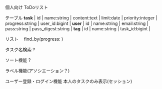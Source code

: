 個人向け
ToDoリスト

テーブル
**task**
| id | name:string | content:text | limit:date | priority:integer | progress:string | user_id:bigint |
**user**
| id | name:string | email:string | pass:string | pass_digest:string |
**tag**
| id | name:string | task_id:bigint |

リスト
　find_by(progress: )

タスク名検索
?

ソート機能
?

ラベル機能(アソシエーション？)

ユーザー登録・ログイン機能
  本人のタスクのみ表示(セッション)



